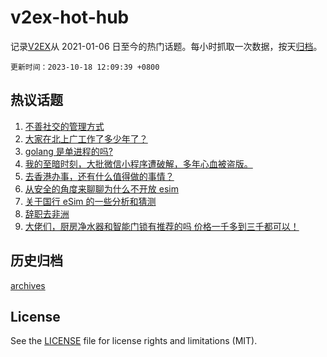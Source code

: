 # v2ex-hot-hub

 记录[V2EX](https://www.v2ex.com/)从 2021-01-06 日至今的热门话题。每小时抓取一次数据，按天[归档](archives)。

`更新时间：2023-10-18 12:09:39 +0800`

## 热议话题

1. [不善社交的管理方式](https://www.v2ex.com/t/982727)
1. [大家在北上广工作了多少年了？](https://www.v2ex.com/t/982820)
1. [golang 是单进程的吗?](https://www.v2ex.com/t/982738)
1. [我的至暗时刻，大批微信小程序遭破解，多年心血被盗版。](https://www.v2ex.com/t/982914)
1. [去香港办事，还有什么值得做的事情？](https://www.v2ex.com/t/982770)
1. [从安全的角度来聊聊为什么不开放 esim](https://www.v2ex.com/t/982954)
1. [关于国行 eSim 的一些分析和猜测](https://www.v2ex.com/t/982931)
1. [辞职去非洲](https://www.v2ex.com/t/982968)
1. [大佬们，厨房净水器和智能门锁有推荐的吗 价格一千多到三千都可以！](https://www.v2ex.com/t/982974)

## 历史归档

[archives](archives)

## License

See the [LICENSE](LICENSE) file for license rights and limitations (MIT).
